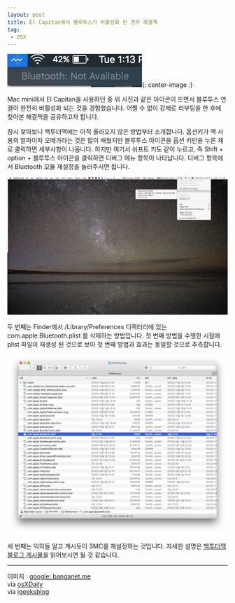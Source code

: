 ```yaml
---
layout: post
title: El Capitan에서 블루투스가 비활성화 된 경우 해결책
tag:
 - OSX
---
```


![](/Resources/2016-03-30/bluetooth_not_available.jpeg){: center-image :}

Mac mini에서 El Capitan을 사용하던 중 위 사진과 같은 아이콘이 뜨면서 블루투스 연결이 완전히 비활성화 되는 것을 경험했습니다. 어쩔 수 없이 강제로 리부팅을 한 후에 찾아본 해결책을 공유하고자 합니다.  

잠시 찾아보니 백투더맥에는 아직 올라오지 않은 방법부터 소개합니다. 옵션키가 맥 사용의 알파이자 오메가라는 것은 많이 배웠지만 블루투스 아이콘을 옵션 키만을 누른 채로 클릭하면 세부사항이 나옵니다. 하지만 여기서 쉬프트 키도 같이 누르고, 즉 Shift + option + 블루투스 아이콘을 클릭하면 디버그 메뉴 항목이 나타납니다. 디버그 항목에서 Bluetooth 모듈 재설정을 눌러주시면 됩니다.  

![](/Resources/2016-03-30/bluetooth_debug_menu.png)  

두 번째는 Finder에서 /Library/Preferences 디렉터리에 있는 com.apple.Bluetooth.plist 를 삭제하는 방법입니다. 첫 번째 방법을 수행한 시점에 plist 파일이 재생성 된 것으로 보아 첫 번째 방법과 효과는 동일할 것으로 추측합니다.  

![](/Resources/2016-03-30/com.apple.bluetooth.plist.png)  

세 번째는 익히들 알고 계시듯이 SMC를 재설정하는 것입니다. 자세한 설명은 [백투더맥 블로그 게시물](http://macnews.tistory.com/742)을 읽어보시면 될 것 같습니다.  

- - -

이미지 : [google: banganet.me](https://www.google.co.kr/url?sa=i&rct=j&q=&esrc=s&source=images&cd=&ved=0ahUKEwjruIDIsejLAhUI26YKHdMaA4MQjRwIBw&url=http%3A%2F%2Fwww.banganet.me%2Fapple%2FMacBook-Pro%2F66435-Bluetooth-not-available-after-El-Capitan-upgrade&psig=AFQjCNGAFN-PzYK_xnK-btUhUA3VIwOJAA&ust=1459426346226829)  
via [osXDaily](http://osxdaily.com/2015/12/15/reset-bluetooth-hardware-module-mac-osx/)  
via [igeeksblog](http://www.igeeksblog.com/fix-bluetooth-not-available-error-mac/)